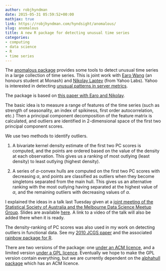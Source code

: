 ```yaml
---
author: robjhyndman
date: 2015-05-31 05:59:52+00:00
mathjax: true
link: https://robjhyndman.com/hyndsight/anomalous/
slug: anomalous
title: A new R package for detecting unusual time series
categories:
- computing
- data science
- R
- time series
---
```


The [anomalous package](https://github.com/robjhyndman/anomalous-acm) provides some tools to detect unusual time series in a large collection of time series. This is joint work with [Earo Wang](http://earo.me) (an honours student at Monash) and [Nikolay Laptev](http://labs.yahoo.com/author/nlaptev/) (from Yahoo Labs). Yahoo is interested in detecting [unusual patterns in server metrics](https://yahooresearch.tumblr.com/post/118966433256/egads-a-scalable-configurable-and-novel-anomaly). <!-- more -->

The package is based on [this paper with Earo and Nikolay](/publications/icdm2015/).

The basic idea is to measure a range of features of the time series (such as strength of seasonality, an index of spikiness, first order autocorrelation, etc.) Then a principal component decomposition of the feature matrix is calculated, and outliers are identified in 2-dimensional space of the first two principal component scores.

We use two methods to identify outliers.





  1. A bivariate kernel density estimate of the first two PC scores is computed, and the points are ordered based on the value of the density at each observation. This gives us a ranking of most outlying (least density) to least outlying (highest density).

  2. A series of $\alpha$-convex hulls are computed on the first two PC scores with decreasing $\alpha$, and points are classified as outliers when they become singletons separated from the main hull. This gives us an alternative ranking with the most outlying having separated at the highest value of $\alpha$, and the remaining outliers with decreasing values of $\alpha$.


I explained the ideas in a talk last Tuesday given at a [joint meeting of the Statistical Society of Australia and the Melbourne Data Science Meetup Group](http://www.meetup.com/Data-Science-Melbourne/events/220621482/). Slides are available [here](/seminars/big-time-series/). A link to a video of the talk will also be added there when it is ready.

The density-ranking of PC scores was also used in my work on detecting outliers in functional data. See my [2010 JCGS paper](/publications/rainbow-fda/) and the associated [rainbow package for R](http://cran.r-project.org/package=rainbow).

There are two versions of the package: one [under an ACM licence](https://github.com/robjhyndman/anomalous-acm), and a limited version [under a GPL licence](https://github.com/robjhyndman/anomalous). Eventually we hope to make the GPL version contain everything, but we are currently dependent on the [alphahull package](http://cran.r-project.org/package=alphahull) which has an ACM licence.
